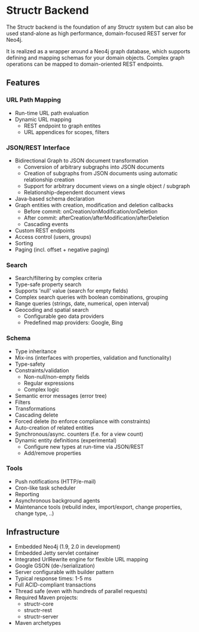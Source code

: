 # Structr Backend

The Structr backend is the foundation of any Structr system but can also be used stand-alone as high performance, domain-focused REST server for Neo4j.

It is realized as a wrapper around a Neo4j graph database, which supports defining and mapping schemas for your domain objects. Complex graph operations can be mapped to domain-oriented REST endpoints.

## Features
    
### URL Path Mapping
    
- Run-time URL path evaluation
- Dynamic URL mapping
    - REST endpoint to graph entites
    - URL appendices for scopes, filters

### JSON/REST Interface

- Bidirectional Graph to JSON document transformation
    - Conversion of arbitrary subgraphs into JSON documents
    - Creation of subgraphs from JSON documents using automatic relationship creation
    - Support for arbitrary document views on a single object / subgraph
    - Relationship-dependent document views
- Java-based schema declaration
- Graph entities with creation, modification and deletion callbacks
    - Before commit: onCreation/onModification/onDeletion
    - After commit: afterCreation/afterModification/afterDeletion
    - Cascading events
- Custom REST endpoints
- Access control (users, groups)
- Sorting
- Paging (incl. offset + negative paging)

### Search

- Search/filtering by complex criteria
- Type-safe property search
- Supports 'null' value (search for empty fields)
- Complex search queries with boolean combinations, grouping
- Range queries (strings, date, numerical, open interval)
- Geocoding and spatial search
    - Configurable geo data providers
    - Predefined map providers: Google, Bing

### Schema

- Type inheritance
- Mix-ins (interfaces with properties, validation and functionality)
- Type-safety
- Constraints/validation
    - Non-null/non-empty fields
    - Regular expressions
    - Complex logic
- Semantic error messages (error tree)
- Filters
- Transformations
- Cascading delete
- Forced delete (to enforce compliance with constraints)
- Auto-creation of related entities
- Synchronous/async. counters (f.e. for a view count)
- Dynamic entity definitions (experimental)
    - Configure new types at run-time via JSON/REST
    - Add/remove properties

### Tools

- Push notifications (HTTP/e-mail)
- Cron-like task scheduler
- Reporting
- Asynchronous background agents
- Maintenance tools (rebuild index, import/export, change properties, change type, ..)

## Infrastructure

- Embedded Neo4j (1.9, 2.0 in development)
- Embedded Jetty servlet container
- Integrated UrlRewrite engine for flexible URL mapping
- Google GSON (de-/serialization)
- Server configurable with builder pattern
- Typical response times: 1-5 ms
- Full ACID-compliant transactions
- Thread safe (even with hundreds of parallel requests)
- Required Maven projects:
    - structr-core
    - structr-rest
    - structr-server
- Maven archetypes

